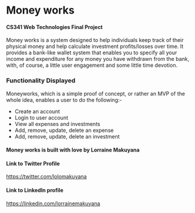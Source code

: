 # Money works 

#### CS341 Web Technologies Final Project
Money works is a system designed to help individuals keep track of their physical money and help 
calculate investment profits/losses over time. It provides a bank-like wallet system that enables 
you to specify all your income and expenditure for any money you have withdrawn from the bank, 
with, of course, a little user engagement and some little time devotion.

### Functionality Displayed 
Moneyworks, which is a simple proof of concept, or rather an MVP of the whole idea, enables 
a user to do the following:- 
* Create an account 
* Login to user account 
* View all expenses and investments 
* Add, remove, update, delete an expense 
* Add, remove, update, delete an investment

#### Money works is built with love by Lorraine Makuyana
#### Link to Twitter Profile
https://twitter.com/lolomakuyana

#### Link to LinkedIn profile 
https://linkedin.com/lorrainemakuyana


